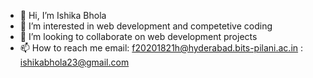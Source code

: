 - 👋 Hi, I’m Ishika Bhola
- 👀 I’m interested in web development and competetive coding
- 💞️ I’m looking to collaborate on web development projects 
- 📫 How to reach me 
     email: f20201821h@hyderabad.bits-pilani.ac.in
          : ishikabhola23@gmail.com


